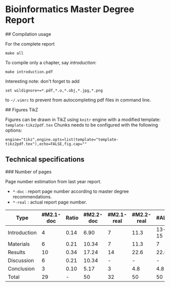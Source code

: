# Bioinformatics Master Degree Report

## Compilation usage

For the complete report

```
make all
```

To compile only a chapter, say _introduction_:

```
make introduction.pdf
```



Interesting note: don't forget to add
```
set wildignore+=*.pdf,*.o,*.obj,*.jpg,*.png
```

to `~/.vimrc` to prevent from autocompleting pdf files in command line.

## Figures TikZ


Figures can be drawn in TikZ using `knitr` engine with a modified template: `template-tikz2pdf.tex`
Chunks needs to be configured with the following options:

```
engine="tikz",engine.opts=list(template="template-tikz2pdf.tex"),echo=FALSE,fig.cap=""
```

## Technical specifications

### Number of pages

Page number estimation from last year report.

* `*-doc` : report page number according to master degree recommendations.
* `*-real` : actual report page number.



Type         |  #M2.1-doc | Ratio | #M2.2-doc | #M2.1-real | #M2.2-real |     #ALA
-------------| -----------|-------|-----------|------------|------------|------------
Introduction |    4       |   0.14|     6.90  |    7       |     11.3   |     13-15
Materials    |    6       |   0.21|    10.34  |    7       |     11.3   |     7
Results      |    10      |   0.34|    17.24  |    14      |     22.6   |     22.6
Discussion   |    6       |   0.21|    10.34  |    -       |     -      |     -
Conclusion   |    3       |   0.10|     5.17  |    3       |     4.8    |     4.8
Total        |    29      |    -  |     50    |    32      |     50     |     50
